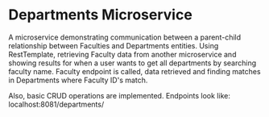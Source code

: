 # Departments Microservice

A microservice demonstrating communication between a parent-child relationship between Faculties and Departments entities.
Using RestTemplate, retrieving Faculty data from another microservice and showing results for when a user wants to get all departments by searching faculty name.
Faculty endpoint is called, data retrieved and finding matches in Departments where Faculty ID's match.

Also, basic CRUD operations are implemented.
Endpoints look like:
localhost:8081/departments/